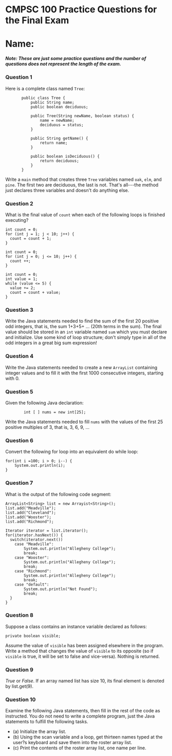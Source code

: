 # CMPSC 100 Practice Questions for the Final Exam
# Name:


##### Note: These are just some practice questions and the number of questions does not represent the length of the exam.


### Question 1
Here is a complete class named `Tree`:
```
       public class Tree {
           public String name;
           public boolean deciduous;

           public Tree(String newName, boolean status) {
               name = newName;
               deciduous = status;
           }

           public String getName() {
               return name;
           }

           public boolean isDeciduous() {
               return deciduous;
           }
       }
```
Write a `main` method that creates three `Tree` variables
named `oak`, `elm`, and `pine`.  The first two are
deciduous, the last is not. That's all---the method just declares
three variables and  doesn't do anything else.

### Question 2
What is the final value of `count` when each of the following loops is
finished executing?

```
int count = 0;
for (int j = 1; j < 10; j++) {
  count = count + 1;
}
```

```
int count = 0;
for (int j = 0; j <= 10; j++) {
  count ++;
}
```

```
int count = 0;
int value = 1;
while (value <= 5) {
  value += 2;
  count = count + value;
}
```

### Question 3
Write the Java statements needed to find the sum of the first 20 positive
odd integers, that is, the sum 1+3+5+ ... (20th terms in the sum). The
final value should be stored in an `int` variable named `sum`
which you must declare and initialize. Use some kind of loop structure;
don't simply type in all of the odd integers in a great big sum expression!


### Question 4
Write the Java statements needed to create a new `ArrayList` containing
integer values  and to fill it
with the first 1000 consecutive integers, starting with 0.


### Question 5
Given the following Java declaration:
```
        int [ ] nums = new int[25];
```
Write the Java statements needed to fill `nums` with the values of
the first 25 positive multiples of 3, that is, 3, 6, 9, ...

### Question 6
Convert the following for loop into an equivalent do while loop:

```
for(int i =100; i > 0; i--) {
	System.out.println(i);
}
```

### Question 7
What is the output of the following code segment:

```
ArrayList<String> list = new Arrayist<String>();
list.add("Meadville");
list.add("Cleveland");
list.add("Wooster");
list.add("Richmond");

Iterator iterator = list.iterator();
for(iterator.hasNext()) {
  switch(iterator.next())
	case "Meadville":
		System.out.println("Allegheny College");
		break;
	case "Wooster":
		System.out.println("Allegheny College");
		break;
	case "Richmond":
		System.out.println("Allegheny College");
		break;
	case "default":
		System.out.println("Not Found");
		break;
  }
}
```


### Question 8
Suppose a class contains an instance variable declared as follows:

`private boolean visible;`

Assume the value of `visible` has been assigned elsewhere in the program. Write a method that changes the value of `visible` to its opposite (so if `visible` is true, it will be set to false and vice-versa). Nothing is returned.

### Question 9
*True* or *False*. If an array named list has size 10, its final element is denoted by list.get(9).

### Question 10
Examine the following Java statements, then fill in the rest of the code as instructed. You do not need to write a complete program, just the Java statements to fulfill the following tasks.
* (a) Initialize the array list.
* (b) Using the scan variable and a loop, get thirteen names typed at the user?s keyboard and save them into the roster array list.
* (c) Print the contents of the roster array list, one name per line.
